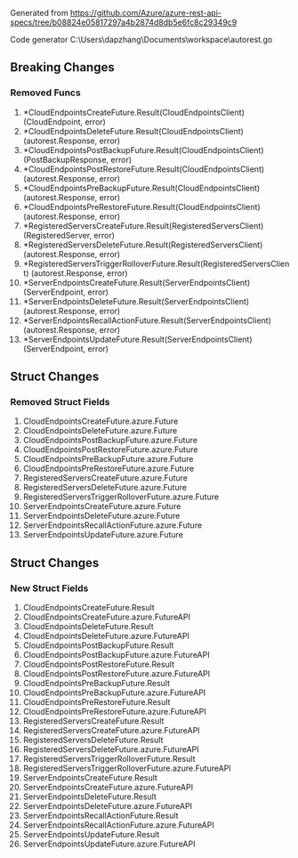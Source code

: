 Generated from https://github.com/Azure/azure-rest-api-specs/tree/b08824e05817297a4b2874d8db5e6fc8c29349c9

Code generator C:\Users\dapzhang\Documents\workspace\autorest.go

## Breaking Changes

### Removed Funcs

1. *CloudEndpointsCreateFuture.Result(CloudEndpointsClient) (CloudEndpoint, error)
1. *CloudEndpointsDeleteFuture.Result(CloudEndpointsClient) (autorest.Response, error)
1. *CloudEndpointsPostBackupFuture.Result(CloudEndpointsClient) (PostBackupResponse, error)
1. *CloudEndpointsPostRestoreFuture.Result(CloudEndpointsClient) (autorest.Response, error)
1. *CloudEndpointsPreBackupFuture.Result(CloudEndpointsClient) (autorest.Response, error)
1. *CloudEndpointsPreRestoreFuture.Result(CloudEndpointsClient) (autorest.Response, error)
1. *RegisteredServersCreateFuture.Result(RegisteredServersClient) (RegisteredServer, error)
1. *RegisteredServersDeleteFuture.Result(RegisteredServersClient) (autorest.Response, error)
1. *RegisteredServersTriggerRolloverFuture.Result(RegisteredServersClient) (autorest.Response, error)
1. *ServerEndpointsCreateFuture.Result(ServerEndpointsClient) (ServerEndpoint, error)
1. *ServerEndpointsDeleteFuture.Result(ServerEndpointsClient) (autorest.Response, error)
1. *ServerEndpointsRecallActionFuture.Result(ServerEndpointsClient) (autorest.Response, error)
1. *ServerEndpointsUpdateFuture.Result(ServerEndpointsClient) (ServerEndpoint, error)

## Struct Changes

### Removed Struct Fields

1. CloudEndpointsCreateFuture.azure.Future
1. CloudEndpointsDeleteFuture.azure.Future
1. CloudEndpointsPostBackupFuture.azure.Future
1. CloudEndpointsPostRestoreFuture.azure.Future
1. CloudEndpointsPreBackupFuture.azure.Future
1. CloudEndpointsPreRestoreFuture.azure.Future
1. RegisteredServersCreateFuture.azure.Future
1. RegisteredServersDeleteFuture.azure.Future
1. RegisteredServersTriggerRolloverFuture.azure.Future
1. ServerEndpointsCreateFuture.azure.Future
1. ServerEndpointsDeleteFuture.azure.Future
1. ServerEndpointsRecallActionFuture.azure.Future
1. ServerEndpointsUpdateFuture.azure.Future

## Struct Changes

### New Struct Fields

1. CloudEndpointsCreateFuture.Result
1. CloudEndpointsCreateFuture.azure.FutureAPI
1. CloudEndpointsDeleteFuture.Result
1. CloudEndpointsDeleteFuture.azure.FutureAPI
1. CloudEndpointsPostBackupFuture.Result
1. CloudEndpointsPostBackupFuture.azure.FutureAPI
1. CloudEndpointsPostRestoreFuture.Result
1. CloudEndpointsPostRestoreFuture.azure.FutureAPI
1. CloudEndpointsPreBackupFuture.Result
1. CloudEndpointsPreBackupFuture.azure.FutureAPI
1. CloudEndpointsPreRestoreFuture.Result
1. CloudEndpointsPreRestoreFuture.azure.FutureAPI
1. RegisteredServersCreateFuture.Result
1. RegisteredServersCreateFuture.azure.FutureAPI
1. RegisteredServersDeleteFuture.Result
1. RegisteredServersDeleteFuture.azure.FutureAPI
1. RegisteredServersTriggerRolloverFuture.Result
1. RegisteredServersTriggerRolloverFuture.azure.FutureAPI
1. ServerEndpointsCreateFuture.Result
1. ServerEndpointsCreateFuture.azure.FutureAPI
1. ServerEndpointsDeleteFuture.Result
1. ServerEndpointsDeleteFuture.azure.FutureAPI
1. ServerEndpointsRecallActionFuture.Result
1. ServerEndpointsRecallActionFuture.azure.FutureAPI
1. ServerEndpointsUpdateFuture.Result
1. ServerEndpointsUpdateFuture.azure.FutureAPI
